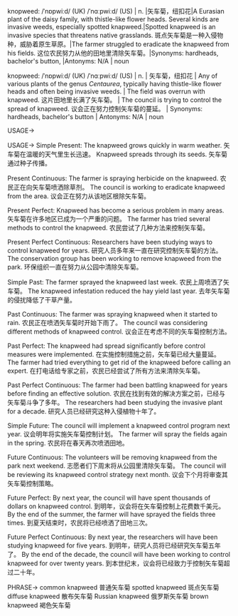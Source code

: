 knopweed: /ˈnɒpwiːd/ (UK) /ˈnɑːpwiːd/ (US) | n. |矢车菊，纽扣花|A Eurasian plant of the daisy family, with thistle-like flower heads. Several kinds are invasive weeds, especially spotted knapweed.|Spotted knapweed is an invasive species that threatens native grasslands.  斑点矢车菊是一种入侵物种，威胁着原生草原。|The farmer struggled to eradicate the knapweed from his fields.  这位农民努力从他的田地里清除矢车菊。|Synonyms: hardheads, bachelor's button,  |Antonyms: N/A | noun


knopweed: /ˈnɒpwiːd/ (UK) /ˈnɑːpwiːd/ (US) | n. | 矢车菊，纽扣花 | Any of various plants of the genus *Centaurea*, typically having thistle-like flower heads and often being invasive weeds. |  The field was overrun with knapweed. 这片田地里长满了矢车菊。 | The council is trying to control the spread of knapweed. 议会正在努力控制矢车菊的蔓延。 | Synonyms:  hardheads, bachelor's button | Antonyms: N/A | noun


USAGE->

USAGE->
Simple Present:
The knapweed grows quickly in warm weather. 矢车菊在温暖的天气里生长迅速。
Knapweed spreads through its seeds. 矢车菊通过种子传播。

Present Continuous:
The farmer is spraying herbicide on the knapweed. 农民正在向矢车菊喷洒除草剂。
The council is working to eradicate knapweed from the area. 议会正在努力从该地区根除矢车菊。

Present Perfect:
Knapweed has become a serious problem in many areas. 矢车菊在许多地区已成为一个严重的问题。
The farmer has tried several methods to control the knapweed. 农民尝试了几种方法来控制矢车菊。

Present Perfect Continuous:
Researchers have been studying ways to control knapweed for years.  研究人员多年来一直在研究控制矢车菊的方法。
The conservation group has been working to remove knapweed from the park.  环保组织一直在努力从公园中清除矢车菊。

Simple Past:
The farmer sprayed the knapweed last week. 农民上周喷洒了矢车菊。
The knapweed infestation reduced the hay yield last year. 去年矢车菊的侵扰降低了干草产量。

Past Continuous:
The farmer was spraying knapweed when it started to rain.  农民正在喷洒矢车菊时开始下雨了。
The council was considering different methods of knapweed control. 议会正在考虑不同的矢车菊控制方法。

Past Perfect:
The knapweed had spread significantly before control measures were implemented. 在实施控制措施之前，矢车菊已经大量蔓延。
The farmer had tried everything to get rid of the knapweed before calling an expert. 在打电话给专家之前，农民已经尝试了所有方法来清除矢车菊。


Past Perfect Continuous:
The farmer had been battling knapweed for years before finding an effective solution.  农民在找到有效的解决方案之前，已经与矢车菊斗争了多年。
The researchers had been studying the invasive plant for a decade. 研究人员已经研究这种入侵植物十年了。

Simple Future:
The council will implement a knapweed control program next year. 议会明年将实施矢车菊控制计划。
The farmer will spray the fields again in the spring. 农民将在春天再次喷洒田地。

Future Continuous:
The volunteers will be removing knapweed from the park next weekend. 志愿者们下周末将从公园里清除矢车菊。
The council will be reviewing its knapweed control strategy next month. 议会下个月将审查其矢车菊控制策略。


Future Perfect:
By next year, the council will have spent thousands of dollars on knapweed control. 到明年，议会将在矢车菊控制上花费数千美元。
By the end of the summer, the farmer will have sprayed the fields three times. 到夏天结束时，农民将已经喷洒了田地三次。

Future Perfect Continuous:
By next year, the researchers will have been studying knapweed for five years. 到明年，研究人员将已经研究矢车菊五年了。
By the end of the decade, the council will have been working to control knapweed for over twenty years. 到本世纪末，议会将已经致力于控制矢车菊超过二十年。



PHRASE->
common knapweed  普通矢车菊
spotted knapweed  斑点矢车菊
diffuse knapweed  散布矢车菊
Russian knapweed  俄罗斯矢车菊
brown knapweed  褐色矢车菊
